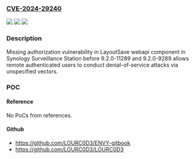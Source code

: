 ### [CVE-2024-29240](https://cve.mitre.org/cgi-bin/cvename.cgi?name=CVE-2024-29240)
![](https://img.shields.io/static/v1?label=Product&message=Surveillance%20Station&color=blue)
![](https://img.shields.io/static/v1?label=Version&message=*%20&color=brightgreen)
![](https://img.shields.io/static/v1?label=Vulnerability&message=CWE-862%3A%20Missing%20Authorization&color=brightgreen)

### Description

Missing authorization vulnerability in LayoutSave webapi component in Synology Surveillance Station before 9.2.0-11289 and 9.2.0-9289 allows remote authenticated users to conduct denial-of-service attacks via unspecified vectors.

### POC

#### Reference
No PoCs from references.

#### Github
- https://github.com/LOURC0D3/ENVY-gitbook
- https://github.com/LOURC0D3/LOURC0D3


